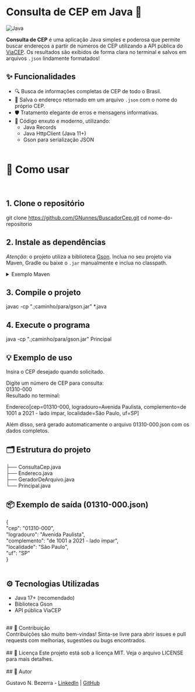 # Consulta de CEP em Java 🚀
![Java](https://img.shields.io/badge/Language-Java-orange)

**Consulta de CEP** é uma aplicação Java simples e poderosa que permite buscar endereços a partir de números de CEP utilizando a API pública do [ViaCEP](https://viacep.com.br/). Os resultados são exibidos de forma clara no terminal e salvos em arquivos `.json` lindamente formatados!

## ✨ Funcionalidades

- 🔍 Busca de informações completas de CEP de todo o Brasil.
- 💾 Salva o endereço retornado em um arquivo `.json` com o nome do próprio CEP.
- 🛡️ Tratamento elegante de erros e mensagens informativas.
- 🧊 Código enxuto e moderno, utilizando:
  - Java Records
  - Java HttpClient (Java 11+)
  - Gson para serialização JSON <br><br>

# 🚀 Como usar <br><br>

## 1. **Clone o repositório**

git clone https://github.com/GNunnes/BuscadorCep.git
cd nome-do-repositorio
<br>

## 2. **Instale as dependências**

*Atenção*: o projeto utiliza a biblioteca [Gson](https://github.com/google/gson). Inclua no seu projeto via Maven, Gradle ou baixe o `.jar` manualmente e inclua no classpath.
<br>
<details>
<summary>Exemplo Maven</summary>

<dependency> <groupId>com.google.code.gson</groupId> <artifactId>gson</artifactId> <version>2.10.1</version> </dependency> ``` </details>

## 3. Compile o projeto

javac -cp ".;caminho/para/gson.jar" *.java
<br>
## 4. Execute o programa

java -cp ".;caminho/para/gson.jar" Principal<br>

## 💡 Exemplo de uso
Insira o CEP desejado quando solicitado.

Digite um número de CEP para consulta:<br>
01310-000<br>
Resultado no terminal:

Endereco[cep=01310-000, logradouro=Avenida Paulista, complemento=de 1001 a 2021 - lado ímpar, localidade=São Paulo, uf=SP]

Além disso, será gerado automaticamente o arquivo 01310-000.json com os dados completos.
<br>
## 🗂️ Estrutura do projeto

├── ConsultaCep.java<br>
├── Endereco.java<br>
├── GeradorDeArquivo.java<br>
└── Principal.java<br>

## 📦 Exemplo de saída (01310-000.json)

{<br>
  "cep": "01310-000",<br>
  "logradouro": "Avenida Paulista",<br>
  "complemento": "de 1001 a 2021 - lado ímpar",<br>
  "localidade": "São Paulo",<br>
  "uf": "SP"<br>
}<br>
<br>
## ⚙️ Tecnologias Utilizadas <br>
- Java 17+ (recomendado)<br>
- Biblioteca Gson<br>
- API pública ViaCEP<br>
<br>
## 🙏 Contribuição <br>
Contribuições são muito bem-vindas! Sinta-se livre para abrir issues e pull requests com melhorias, sugestões ou bugs encontrados.
<br><br>
## 📄 Licença
Este projeto está sob a licença MIT. Veja o arquivo LICENSE para mais detalhes.
<br><br>
## 👤 Autor

Gustavo N. Bezerra - [LinkedIn](www.linkedin.com/in/gustavo-nunnes) | [GitHub](https://github.com/GNunnes)